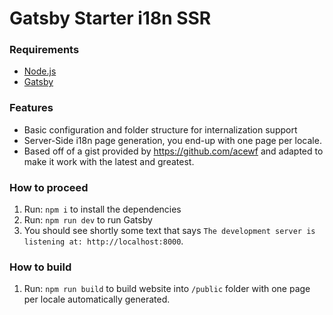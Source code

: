 # Gatsby Starter i18n SSR

### Requirements

- [Node.js](http://nodejs.org)
- [Gatsby](https://www.gatsbyjs.org/docs/)

### Features

- Basic configuration and folder structure for internalization support
- Server-Side i18n page generation, you end-up with one page per locale.
- Based off of a gist provided by https://github.com/acewf and adapted to make it work with the latest and greatest.

### How to proceed

1.  Run: `npm i` to install the dependencies
1.  Run: `npm run dev` to run Gatsby
1.  You should see shortly some text that says `The development server is listening at: http://localhost:8000`.

### How to build

1.  Run: `npm run build` to build website into `/public` folder with one page per locale automatically generated.

